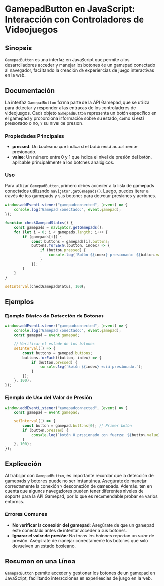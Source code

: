 <!--
Meta Description: # GamepadButton en JavaScript: Interacción con Controladores de Videojuegos ## Sinopsis `GamepadButton` es una interfaz en JavaScript que permite a lo...
Meta Keywords: gamepad, botones, que, los, gamepads
-->

# GamepadButton en JavaScript: Interacción con Controladores de Videojuegos

## Sinopsis
`GamepadButton` es una interfaz en JavaScript que permite a los desarrolladores acceder y manejar los botones de un gamepad conectado al navegador, facilitando la creación de experiencias de juego interactivas en la web.

## Documentación
La interfaz `GamepadButton` forma parte de la API Gamepad, que se utiliza para detectar y responder a las entradas de los controladores de videojuegos. Cada objeto `GamepadButton` representa un botón específico en el gamepad y proporciona información sobre su estado, como si está presionado o no, y su nivel de presión.

### Propiedades Principales
- **pressed**: Un booleano que indica si el botón está actualmente presionado.
- **value**: Un número entre 0 y 1 que indica el nivel de presión del botón, aplicable principalmente a los botones analógicos.

### Uso
Para utilizar `GamepadButton`, primero debes acceder a la lista de gamepads conectados utilizando `navigator.getGamepads()`. Luego, puedes iterar a través de los gamepads y sus botones para detectar presiones y acciones.

```javascript
window.addEventListener("gamepadconnected", (event) => {
    console.log("Gamepad conectado:", event.gamepad);
});

function checkGamepadStatus() {
    const gamepads = navigator.getGamepads();
    for (let i = 0; i < gamepads.length; i++) {
        if (gamepads[i]) {
            const buttons = gamepads[i].buttons;
            buttons.forEach((button, index) => {
                if (button.pressed) {
                    console.log(`Botón ${index} presionado: ${button.value}`);
                }
            });
        }
    }
}

setInterval(checkGamepadStatus, 100);
```

## Ejemplos
### Ejemplo Básico de Detección de Botones
```javascript
window.addEventListener("gamepadconnected", (event) => {
    console.log("Gamepad conectado:", event.gamepad);
    const gamepad = event.gamepad;
    
    // Verificar el estado de los botones
    setInterval(() => {
        const buttons = gamepad.buttons;
        buttons.forEach((button, index) => {
            if (button.pressed) {
                console.log(`Botón ${index} está presionado.`);
            }
        });
    }, 100);
});
```

### Ejemplo de Uso del Valor de Presión
```javascript
window.addEventListener("gamepadconnected", (event) => {
    const gamepad = event.gamepad;

    setInterval(() => {
        const button = gamepad.buttons[0]; // Primer botón
        if (button.pressed) {
            console.log(`Botón 0 presionado con fuerza: ${button.value}`);
        }
    }, 100);
});
```

## Explicación
Al trabajar con `GamepadButton`, es importante recordar que la detección de gamepads y botones puede no ser instantánea. Asegúrate de manejar correctamente la conexión y desconexión de gamepads. Además, ten en cuenta que algunos navegadores pueden tener diferentes niveles de soporte para la API Gamepad, por lo que es recomendable probar en varios entornos.

### Errores Comunes
- **No verificar la conexión del gamepad**: Asegúrate de que un gamepad esté conectado antes de intentar acceder a sus botones.
- **Ignorar el valor de presión**: No todos los botones reportan un valor de presión. Asegúrate de manejar correctamente los botones que solo devuelven un estado booleano.

## Resumen en una Línea
`GamepadButton` permite acceder y gestionar los botones de un gamepad en JavaScript, facilitando interacciones en experiencias de juego en la web.